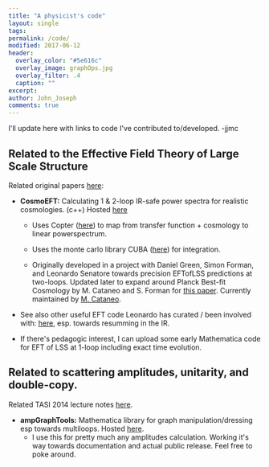 ```yaml
---
title: "A physicist's code"
layout: single
tags:
permalink: /code/
modified: 2017-06-12
header:
  overlay_color: "#5e616c"
  overlay_image: graphOps.jpg
  overlay_filter: .4
  caption: ""
excerpt:
author: John_Joseph
comments: true
---
```


I'll update here with links to code I've contributed to/developed. -jjmc

## Related to the Effective Field Theory of Large Scale Structure
Related original papers [here](http://inspirehep.net/search?ln=en&ln=en&p=find+a+Carrasco+and+a+Senatore&of=hb&action_search=Search&sf=&so=d&rm=citation&rg=100&sc=0):

* **CosmoEFT:** Calculating 1 & 2-loop IR-safe power spectra for realistic cosmologies.  (c++)  Hosted [here](http://web.stanford.edu/~senatore/CosmoEFT.tar.gz)

    * Uses Copter ([here](http://mwhite.berkeley.edu/Copter/)) to map from transfer function + cosmology to linear powerspectrum.

    * Uses the monte carlo library CUBA ([here](http://www.feynarts.de/cuba/))  for integration.

    * Originally developed in a project with Daniel Green, Simon Forman, and Leonardo Senatore towards precision EFTofLSS predictions at two-loops. Updated later to expand around Planck Best-fit Cosmology by M. Cataneo and S. Forman for [this paper](https://inspirehep.net/record/1469026). Currently maintained by [M. Cataneo](http://www.ph.ed.ac.uk/people/matteo-cataneo).

* See also other useful EFT code Leonardo has curated / been involved with: [here](http://web.stanford.edu/~senatore/), esp. towards resumming in the IR.

* If there's pedagogic interest, I can upload some early Mathematica code for EFT of LSS at 1-loop including exact time evolution.

## Related to scattering amplitudes, unitarity, and double-copy.
Related TASI 2014 lecture notes [here](http://arxiv.org/abs/arXiv:1506.00974).  

* **ampGraphTools:** Mathematica library for graph manipulation/dressing esp towards multiloops. Hosted [here](https://github.com/drjjmc/ampGraphTools_mma).
   * I use this for pretty much any amplitudes calculation.  Working it's way towards documentation and actual public release.  Feel free to poke around.
